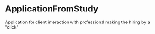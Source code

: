 # ApplicationFromStudy

Application for client interaction with professional making the hiring by a "click"
